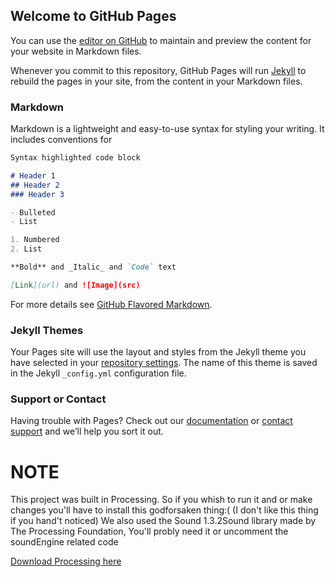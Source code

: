 ## Welcome to GitHub Pages

You can use the [editor on GitHub](https://github.com/TDSrock/Elementalers_TD_Year1_SchoolProject/edit/master/README.md) to maintain and preview the content for your website in Markdown files.

Whenever you commit to this repository, GitHub Pages will run [Jekyll](https://jekyllrb.com/) to rebuild the pages in your site, from the content in your Markdown files.

### Markdown

Markdown is a lightweight and easy-to-use syntax for styling your writing. It includes conventions for

```markdown
Syntax highlighted code block

# Header 1
## Header 2
### Header 3

- Bulleted
- List

1. Numbered
2. List

**Bold** and _Italic_ and `Code` text

[Link](url) and ![Image](src)
```

For more details see [GitHub Flavored Markdown](https://guides.github.com/features/mastering-markdown/).

### Jekyll Themes

Your Pages site will use the layout and styles from the Jekyll theme you have selected in your [repository settings](https://github.com/TDSrock/Elementalers_TD_Year1_SchoolProject/settings). The name of this theme is saved in the Jekyll `_config.yml` configuration file.

### Support or Contact

Having trouble with Pages? Check out our [documentation](https://help.github.com/categories/github-pages-basics/) or [contact support](https://github.com/contact) and we’ll help you sort it out.

# NOTE
This project was built in Processing. So if you whish to run it and or make changes you'll have to install this godforsaken thing:(
(I don't like this thing if you hand't noticed)
We also used the Sound 1.3.2Sound library made by The Processing Foundation, You'll probly need it or uncomment the soundEngine related code

[Download Processing here](https://processing.org/download/)
